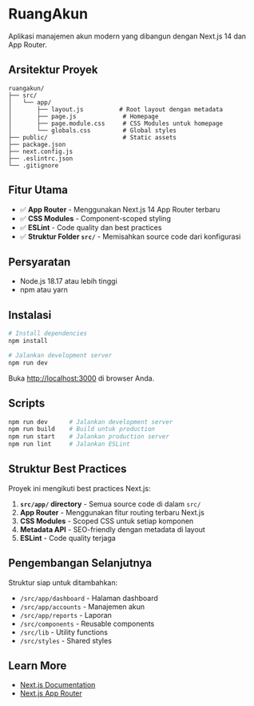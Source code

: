 # RuangAkun

Aplikasi manajemen akun modern yang dibangun dengan Next.js 14 dan App Router.

## Arsitektur Proyek

```
ruangakun/
├── src/
│   └── app/
│       ├── layout.js          # Root layout dengan metadata
│       ├── page.js             # Homepage
│       ├── page.module.css     # CSS Modules untuk homepage
│       └── globals.css         # Global styles
├── public/                     # Static assets
├── package.json
├── next.config.js
├── .eslintrc.json
└── .gitignore
```

## Fitur Utama

- ✅ **App Router** - Menggunakan Next.js 14 App Router terbaru
- ✅ **CSS Modules** - Component-scoped styling
- ✅ **ESLint** - Code quality dan best practices
- ✅ **Struktur Folder `src/`** - Memisahkan source code dari konfigurasi

## Persyaratan

- Node.js 18.17 atau lebih tinggi
- npm atau yarn

## Instalasi

```bash
# Install dependencies
npm install

# Jalankan development server
npm run dev
```

Buka [http://localhost:3000](http://localhost:3000) di browser Anda.

## Scripts

```bash
npm run dev      # Jalankan development server
npm run build    # Build untuk production
npm run start    # Jalankan production server
npm run lint     # Jalankan ESLint
```

## Struktur Best Practices

Proyek ini mengikuti best practices Next.js:

1. **`src/app/` directory** - Semua source code di dalam `src/`
2. **App Router** - Menggunakan fitur routing terbaru Next.js
3. **CSS Modules** - Scoped CSS untuk setiap komponen
4. **Metadata API** - SEO-friendly dengan metadata di layout
5. **ESLint** - Code quality terjaga

## Pengembangan Selanjutnya

Struktur siap untuk ditambahkan:
- `/src/app/dashboard` - Halaman dashboard
- `/src/app/accounts` - Manajemen akun
- `/src/app/reports` - Laporan
- `/src/components` - Reusable components
- `/src/lib` - Utility functions
- `/src/styles` - Shared styles

## Learn More

- [Next.js Documentation](https://nextjs.org/docs)
- [Next.js App Router](https://nextjs.org/docs/app)
